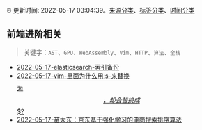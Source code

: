 :alarm_clock: 更新时间: 2022-05-17 03:04:39。[来源分类](../README.md)、[标签分类](../TAGS.md)、[时间分类](../TIMELINE.md)

## 前端进阶相关


> 关键字：`AST`、`GPU`、`WebAssembly`、`Vim`、`HTTP`、`算法`、`全栈`



- [2022-05-17-elasticsearch-索引备份](https://www.v2ex.com/t/853384) 
- [2022-05-17-vim-里面为什么用:s-来替换$$$$为$$，却会替换成$$$?](https://www.v2ex.com/t/853363) 
- [2022-05-17-苗大东：京东基于强化学习的电商搜索排序算法](https://toutiao.io/k/on34wke) 